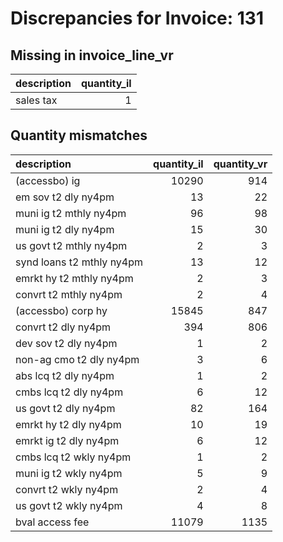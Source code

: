 # Discrepancies for Invoice: 131

## Missing in invoice_line_vr

| description   |   quantity_il |
|:--------------|--------------:|
| sales tax     |             1 |

## Quantity mismatches

| description               |   quantity_il |   quantity_vr |
|:--------------------------|--------------:|--------------:|
| (accessbo) ig             |         10290 |           914 |
| em sov t2 dly ny4pm       |            13 |            22 |
| muni ig t2 mthly ny4pm    |            96 |            98 |
| muni ig t2 dly ny4pm      |            15 |            30 |
| us govt t2 mthly ny4pm    |             2 |             3 |
| synd loans t2 mthly ny4pm |            13 |            12 |
| emrkt hy t2 mthly ny4pm   |             2 |             3 |
| convrt t2 mthly ny4pm     |             2 |             4 |
| (accessbo) corp hy        |         15845 |           847 |
| convrt t2 dly ny4pm       |           394 |           806 |
| dev sov t2 dly ny4pm      |             1 |             2 |
| non-ag cmo t2 dly ny4pm   |             3 |             6 |
| abs lcq t2 dly ny4pm      |             1 |             2 |
| cmbs lcq t2 dly ny4pm     |             6 |            12 |
| us govt t2 dly ny4pm      |            82 |           164 |
| emrkt hy t2 dly ny4pm     |            10 |            19 |
| emrkt ig t2 dly ny4pm     |             6 |            12 |
| cmbs lcq t2 wkly ny4pm    |             1 |             2 |
| muni ig t2 wkly ny4pm     |             5 |             9 |
| convrt t2 wkly ny4pm      |             2 |             4 |
| us govt t2 wkly ny4pm     |             4 |             8 |
| bval access fee           |         11079 |          1135 |
